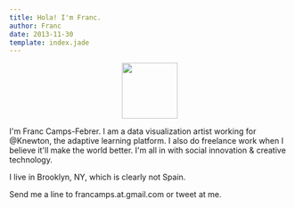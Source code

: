 ```yaml
---
title: Hola! I'm Franc.
author: Franc
date: 2013-11-30
template: index.jade
---
```


<div style="text-align: center"><img width="100px" height="100px" style="width: 100px !important; display: inline; margin: 0 auto" src="/css/images/thisguy.gif"/></div> 

I'm Franc Camps-Febrer. I am a data visualization artist working for @Knewton, the adaptive learning platform. I also do freelance work when I believe it'll make the world better. I'm all in with social innovation & creative technology. 

I live in Brooklyn, NY, which is clearly not Spain. 

Send me a line to francamps.at.gmail.com or tweet at me.